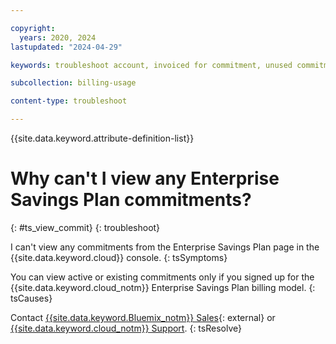 ```yaml
---

copyright:
  years: 2020, 2024
lastupdated: "2024-04-29"

keywords: troubleshoot account, invoiced for commitment, unused commitment, commitment bill

subcollection: billing-usage

content-type: troubleshoot

---
```


{{site.data.keyword.attribute-definition-list}}

# Why can't I view any Enterprise Savings Plan commitments?
{: #ts_view_commit}
{: troubleshoot}

I can't view any commitments from the Enterprise Savings Plan page in the {{site.data.keyword.cloud}} console.
{: tsSymptoms}

You can view active or existing commitments only if you signed up for the {{site.data.keyword.cloud_notm}} Enterprise Savings Plan billing model.
{: tsCauses}

Contact [{{site.data.keyword.Bluemix_notm}} Sales](https://www.ibm.com/cloud?contactmodule){: external} or [{{site.data.keyword.cloud_notm}} Support](https://cloud.ibm.com/unifiedsupport/supportcenter).
{: tsResolve}
